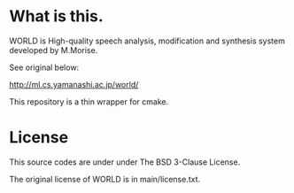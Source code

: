# What is this.
WORLD is High-quality speech analysis,  modification and synthesis system developed by M.Morise.

See original below:

http://ml.cs.yamanashi.ac.jp/world/

This repository is a thin wrapper for cmake.

# License

This source codes are under under The BSD 3-Clause License.

The original license of WORLD is in main/license.txt.
